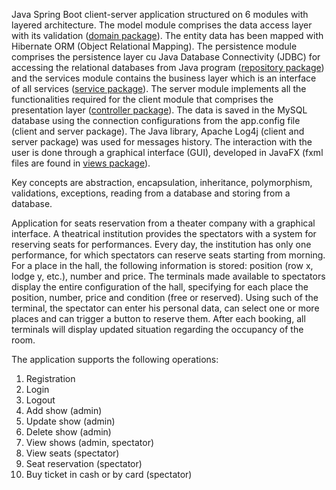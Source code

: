 Java Spring Boot client-server application structured on 6 modules with layered architecture. The model module comprises the data access layer with its validation ([domain package](https://github.com/Iri25/sse-orm-project-Iri25/tree/main/TheaterCompany/model/src/main/java/domain)). The entity data has been mapped with Hibernate ORM (Object Relational Mapping). The persistence module comprises the persistence layer cu Java Database Connectivity (JDBC) for accessing the relational databases from Java program ([repository package](https://github.com/Iri25/sse-orm-project-Iri25/tree/main/TheaterCompany/persistence/src/main/java/repository)) and the services module contains the business layer which is an interface of all services ([service package](https://github.com/Iri25/sse-orm-project-Iri25/tree/main/TheaterCompany/services/src/main/java/service)). The server module implements all the functionalities required for the client module that comprises the presentation layer ([controller package](https://github.com/Iri25/sse-orm-project-Iri25/tree/main/TheaterCompany/client/src/main/java/client/controller)). The data is saved in the MySQL database using the connection configurations from the app.config file (client and server package). The Java library, Apache Log4j (client and server package) was used for messages history. The interaction with the user is done through a graphical interface (GUI), developed in JavaFX (fxml files are found in [views package](https://github.com/Iri25/sse-orm-project-Iri25/tree/main/TheaterCompany/client/src/main/resources/views)).

Key concepts are abstraction, encapsulation, inheritance, polymorphism, validations, exceptions, reading from a database and storing from a database.

Application for seats reservation from a theater company with a graphical interface. A theatrical institution provides the spectators with a system for reserving seats for performances. Every day, the institution has only one performance, for which spectators can reserve seats starting from morning. For a place in the hall, the following information is stored: position (row x, lodge y, etc.), number and price. The terminals made available to spectators display the entire configuration of the hall, specifying for each place the position, number, price and condition (free or reserved). Using such of the terminal, the spectator can enter his personal data, can select one or more places and can trigger a button to reserve them. After each booking, all terminals will display updated situation regarding the occupancy of the room.

The application supports the following operations:
1. Registration
2. Login
3. Logout
4. Add show (admin)
5. Update show (admin)
6. Delete show (admin)
7. View shows (admin, spectator)
9. View seats (spectator)
10. Seat reservation (spectator)
11. Buy ticket  in cash or by card (spectator)
